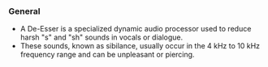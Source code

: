 ### General
- A De-Esser is a specialized dynamic audio processor used to reduce harsh "s" and "sh" sounds in vocals or dialogue. 
- These sounds, known as sibilance, usually occur in the 4 kHz to 10 kHz frequency range and can be unpleasant or piercing.